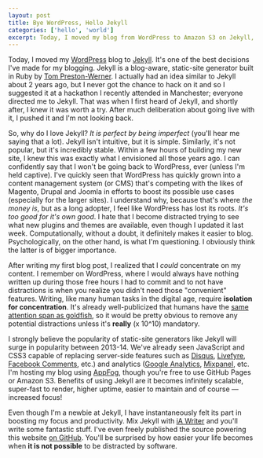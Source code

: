 ```yaml
---
layout: post
title: Bye WordPress, Hello Jekyll
categories: ['hello', 'world']
excerpt: Today, I moved my blog from WordPress to Amazon S3 on Jekyll, a static-site generator built by Tom Preston-Werner, the co-founder of GitHub.
---
```


Today, I moved my [WordPress](http://wordpress.org) blog to [Jekyll](http://github.com/mojombo/jekyll). It's one of the best decisions I've made for my blogging. Jekyll is a blog-aware, static-site generator built in Ruby by [Tom Preston-Werner](http://tom.preston-werner.com). I actually had an idea similar to Jekyll about 2 years ago, but I never got the chance to hack on it and so I suggested it at a hackathon I recently attended in Manchester; everyone directed me to Jekyll. That was when I first heard of Jekyll, and shortly after, I knew it was worth a try. After much deliberation about going live with it, I pushed it and I'm not looking back.

So, why do I love Jekyll? *It is perfect by being imperfect* (you'll hear me saying that a lot). Jekyll isn't intuitive, but it is simple. Similarly, it's not popular, but it's incredibly stable. Within a few hours of building my new site, I knew this was exactly what I envisioned all those years ago. I can confidently say that I won't be going back to WordPress, ever (unless I'm held captive). I've quickly seen that WordPress has quickly grown into a content management system (or CMS) that's competing with the likes of Magento, Drupal and Joomla in efforts to boost its possible use cases (especially for the larger sites). I understand why, because that's where *the money is*, but as a long adopter, I feel like WordPress has lost its roots. *It's too good for it's own good*. I hate that I become distracted trying to see what new plugins and themes are available, even though I updated it last week. Computationally, without a doubt, it definitely makes it easier to blog. Psychologically, on the other hand, is what I'm questioning. I obviously think the latter is of bigger importance.

After writing my first blog post, I realized that I *could* concentrate on my content. I remember on WordPress, where I would always have nothing written up during those free hours I had to commit and to not have distractions is when you realize you didn't need those "convenient" features. Writing, like many human tasks in the digital age, require **isolation for concentration**. It's already well-publicized that humans have the [same attention span as goldfish](http://news.bbc.co.uk/1/hi/1834682.stm), so it would be pretty obvious to remove any potential distractions unless it's **really** (x 10&#94;10) mandatory.

I strongly believe the popularity of static-site generators like Jekyll will surge in popularity between 2013-14. We've already seen JavaScript and CSS3 capable of replacing server-side features such as [Disqus](http://disqus.com), [Livefyre](http://livefyre.com), [Facebook Comments](https://developers.facebook.com/docs/reference/plugins/comments/), etc.) and analytics ([Google Analytics](http://analytics.google.com), [Mixpanel](http://mixpanel.com), etc. I'm hosting my blog using [AppFog](http://appfog.com), though you're free to use GitHub Pages or Amazon S3. Benefits of using Jekyll are it becomes infinitely scalable, super-fast to render, higher uptime, easier to maintain and of course &mdash; increased focus!

Even though I'm a newbie at Jekyll, I have instantaneously felt its part in boosting my focus and productivity. Mix Jekyll with [iA Writer](http://informationarchitects.net) and you'll write some fantastic stuff. I've even freely published the source powering this website [on GitHub](http://github.com/bih/bilaw.al). You'll be surprised by how easier your life becomes when **it is not possible** to be distracted by software.